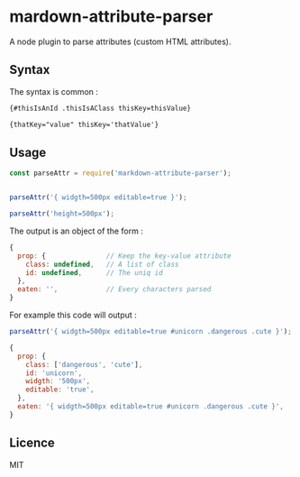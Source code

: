 
mardown-attribute-parser
===========

A node plugin to parse attributes (custom HTML attributes).


## Syntax

The syntax is common :

```markdown
{#thisIsAnId .thisIsAClass thisKey=thisValue}

{thatKey="value" thisKey='thatValue'}
```

## Usage

```js
const parseAttr = require('markdown-attribute-parser');


parseAttr('{ widgth=500px editable=true }');

parseAttr('height=500px');
```

The output is an object of the form :
```js
{
  prop: {               // Keep the key-value attribute
    class: undefined,   // A list of class
    id: undefined,      // The uniq id
  },
  eaten: '',            // Every characters parsed
}
```

For example this code will output :
```js
parseAttr('{ widgth=500px editable=true #unicorn .dangerous .cute }');
```

```js
{
  prop: {
    class: ['dangerous', 'cute'],
    id: 'unicorn',
    widgth: '500px',
    editable: 'true',
  },
  eaten: '{ widgth=500px editable=true #unicorn .dangerous .cute }',
}
```


## Licence

MIT
